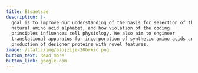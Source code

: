 ```yaml
---
title: Etsaetsae
description: |-
  goal is to improve our understanding of the basis for selection of the
  natural amino acid alphabet, and how violation of the coding
  principles influences cell physiology. We also aim to engineer
  translational apparatus for incorporation of synthetic amino acids and
  production of designer proteins with novel features.
image: /static/img/alojzije-20brkic.png
button_text: Read more
button_link: google.com
---
```

